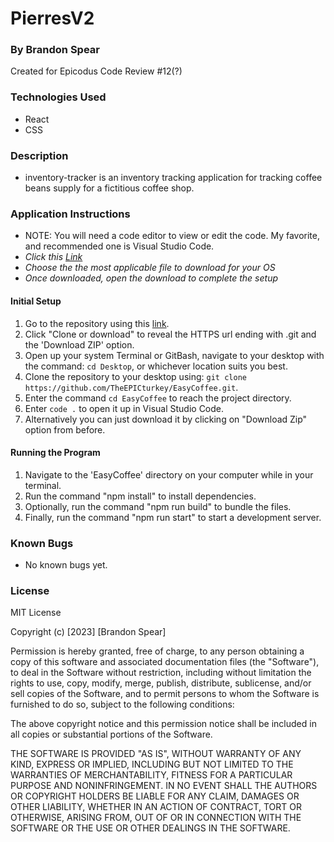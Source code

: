 # PierresV2

### By Brandon Spear

Created for Epicodus Code Review #12(?)

### Technologies Used
  * React
  * CSS

### Description
* inventory-tracker is an inventory tracking application for tracking coffee beans supply for a fictitious coffee shop.

### Application Instructions
* NOTE: You will need a code editor to view or edit the code. My favorite, and recommended one is Visual Studio Code.
* _Click this [Link](https://code.visualstudio.com/download)_
* _Choose the the most applicable file to download for your OS_
* _Once downloaded, open the download to complete the setup_

#### Initial Setup 
1. Go to the repository using this [link](https://github.com/TheEPICturkey/EasyCoffee).
2. Click "Clone or download" to reveal the HTTPS url ending with .git and the 'Download ZIP' option.
3. Open up your system Terminal or GitBash, navigate to your desktop with the command: `cd Desktop`, or whichever location suits you best.
4. Clone the repository to your desktop using: `git clone https://github.com/TheEPICturkey/EasyCoffee.git`.
5. Enter the command `cd EasyCoffee` to reach the project directory.
6. Enter `code .` to open it up in Visual Studio Code.
7. Alternatively you can just download it by clicking on "Download Zip" option from before.

#### Running the Program
1. Navigate to the 'EasyCoffee' directory on your computer while in your terminal.
2. Run the command "npm install" to install dependencies.
3. Optionally, run the command "npm run build" to bundle the files.
4. Finally, run the command "npm run start" to start a development server.

### Known Bugs
  * No known bugs yet.
  
### License
MIT License

Copyright (c) [2023] [Brandon Spear]

Permission is hereby granted, free of charge, to any person obtaining a copy
of this software and associated documentation files (the "Software"), to deal
in the Software without restriction, including without limitation the rights
to use, copy, modify, merge, publish, distribute, sublicense, and/or sell
copies of the Software, and to permit persons to whom the Software is
furnished to do so, subject to the following conditions:

The above copyright notice and this permission notice shall be included in all
copies or substantial portions of the Software.

THE SOFTWARE IS PROVIDED "AS IS", WITHOUT WARRANTY OF ANY KIND, EXPRESS OR
IMPLIED, INCLUDING BUT NOT LIMITED TO THE WARRANTIES OF MERCHANTABILITY,
FITNESS FOR A PARTICULAR PURPOSE AND NONINFRINGEMENT. IN NO EVENT SHALL THE
AUTHORS OR COPYRIGHT HOLDERS BE LIABLE FOR ANY CLAIM, DAMAGES OR OTHER
LIABILITY, WHETHER IN AN ACTION OF CONTRACT, TORT OR OTHERWISE, ARISING FROM,
OUT OF OR IN CONNECTION WITH THE SOFTWARE OR THE USE OR OTHER DEALINGS IN THE
SOFTWARE.